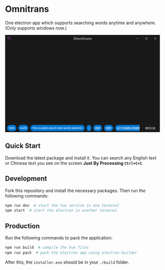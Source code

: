 # Omnitrans

One electron app which supports searching words anytime and anywhere. (Only supports windows now.)

<img src="docs/main_window.png" alt="img.png" style="zoom:50%;" />

## Quick Start

Download the latest package and install it.
You can search any English text or Chinese text you see on the screen **Just By Precessing `Ctrl+C+C`**.

## Development

Fork this repository and install the necessary packages. Then run the following commands:

```sh
npm run dev  # start the Vue service in one terminal
npm start  # start the electron in another terminal
```

## Production

Run the following commands to pack the application:

```sh
npm run build  # compile the Vue files
npm run pack  # pack the electron app using electron-builder
```

After this, the `installer.exe` should be in your `./build` folder.
